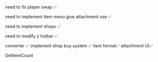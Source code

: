 need to fix player swap ✅

need to implement item menu give attachment use ✅

need to implement shops ✅

need to modify z hotbar ✅

converter ✅
implement shop buy system ✅
item format✅
attachment UI✅

GetItemCount
